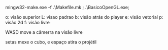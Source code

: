 mingw32-make.exe -f .\Makefile.mk ; .\BasicoOpenGL.exe;


o: visão superior
L: visao padrao
b: visão atrás do player
e: visão vetorial
p: visão 2d
f: visão livre

WASD move a câmerra na visão livre 

setas mexe o cubo, e espaço atira o projétil
